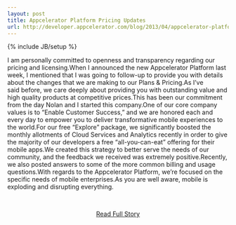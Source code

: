 ```yaml
---
layout: post
title: Appcelerator Platform Pricing Updates
url: http://developer.appcelerator.com/blog/2013/04/appcelerator-platform-pricing-updates.html
---
```

{% include JB/setup %}<p>I am personally committed to openness and transparency regarding our pricing and licensing.When I announced the new Appcelerator Platform last week, I mentioned that I was going to follow-up to provide you with details about the changes that we are making to our Plans & Pricing.As I’ve said before, we care deeply about providing you with outstanding value and high quality products at competitive prices.This has been our commitment from the day Nolan and I started this company.One of our core company values is to “Enable Customer Success,” and we are honored each and every day to empower you to deliver transformative mobile experiences to the world.For our free “Explore” package, we significantly boosted the monthly allotments of Cloud Services and Analytics recently in order to give the majority of our developers a free “all-you-can-eat” offering for their mobile apps.We created this strategy to better serve the needs of our community, and the feedback we received was extremely positive.Recently, we also posted answers to some of the more common billing and usage questions.With regards to the Appcelerator Platform, we’re focused on the specific needs of mobile enterprises.As you are well aware, mobile is exploding and disrupting everything.</p>
<br /><p align='center'><a href="http://developer.appcelerator.com/blog/2013/04/appcelerator-platform-pricing-updates.html">Read Full Story</a></p><br />
